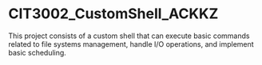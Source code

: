 # CIT3002_CustomShell_ACKKZ
This project consists of a custom shell that can execute basic commands related to file systems management, handle I/O operations, and implement basic scheduling.
